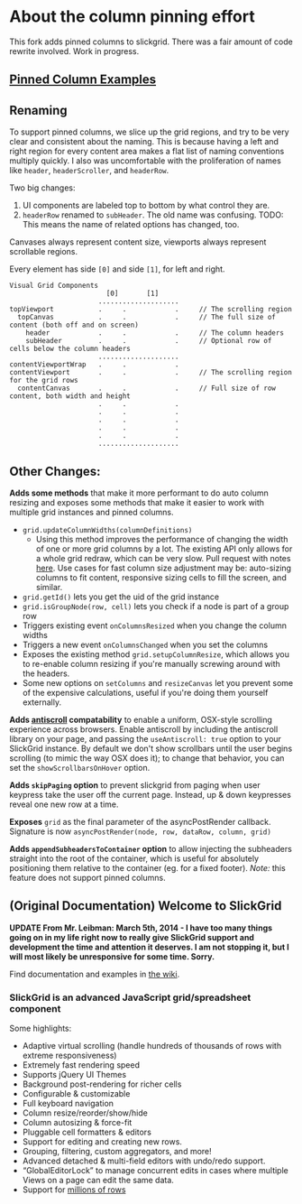 # About the column pinning effort

This fork adds pinned columns to slickgrid. There was a fair amount of code rewrite involved. Work in progress.

## [Pinned Column Examples](http://git.simple.gy/SlickGrid/)

## Renaming

To support pinned columns, we slice up the grid regions, and try to be very clear and consistent about the naming.
This is because having a left and right region for every content area makes a flat list of naming conventions multiply quickly.
I also was uncomfortable with the proliferation of names like `header`, `headerScroller`, and `headerRow`.

Two big changes:
1. UI components are labeled top to bottom by what control they are.
2. `headerRow` renamed to `subHeader`. The old name was confusing. TODO: This means the name of related options has changed, too.

Canvases always represent content size, viewports always represent scrollable regions.

Every element has side `[0]` and side `[1]`, for left and right.

```
Visual Grid Components
                        [0]       [1]
                      ....................
topViewport           .     .            .     // The scrolling region
  topCanvas           .     .            .     // The full size of content (both off and on screen)
    header            .     .            .     // The column headers
    subHeader         .     .            .     // Optional row of cells below the column headers
                      ....................
contentViewportWrap   .     .            .
contentViewport       .     .            .     // The scrolling region for the grid rows
  contentCanvas       .     .            .     // Full size of row content, both width and height
                      .     .            .
                      .     .            .
                      .     .            .
                      .     .            .
                      .     .            .
                      ....................
```

## Other Changes:

**Adds some methods** that make it more performant to do auto column resizing and exposes some methods that make it easier to work with multiple grid instances and pinned columns.

* `grid.updateColumnWidths(columnDefinitions)`
  * Using this method improves the performance of changing the width of one or more grid columns by a lot. The existing API only allows for a whole grid redraw, which can be very slow. Pull request with notes [here](https://github.com/mleibman/SlickGrid/pull/897). Use cases for fast column size adjustment may be: auto-sizing columns to fit content, responsive sizing cells to fill the screen, and similar.
* `grid.getId()` lets you get the uid of the grid instance
* `grid.isGroupNode(row, cell)` lets you check if a node is part of a group row
* Triggers existing event `onColumnsResized` when you change the column widths
* Triggers a new event `onColumnsChanged` when you set the columns
* Exposes the existing method `grid.setupColumnResize`, which allows you to re-enable column resizing if you're manually screwing around with the headers.
* Some new options on `setColumns` and `resizeCanvas` let you prevent some of the expensive calculations, useful if you're doing them yourself externally.

**Adds [antiscroll](https://github.com/learnboost/antiscroll) compatability** to enable a uniform, OSX-style scrolling experience across browsers. Enable antiscroll by including the antiscroll library on your page, and passing the `useAntiscroll: true` option to your SlickGrid instance. By default we don't show scrollbars until the user begins scrolling (to mimic the way OSX does it); to change that behavior, you can set the `showScrollbarsOnHover` option.

**Adds `skipPaging` option** to prevent slickgrid from paging when user keypress take the user off the current page. Instead, up & down keypresses reveal one new row at a time.

**Exposes** `grid` as the final parameter of the asyncPostRender callback. Signature is now `asyncPostRender(node, row, dataRow, column, grid)`

**Adds `appendSubheadersToContainer` option** to allow injecting the subheaders straight into the root of the container, which is useful for absolutely positioning them relative to the container (eg. for a fixed footer). *Note:* this feature does not support pinned columns.

## (Original Documentation) Welcome to SlickGrid

**UPDATE From Mr. Leibman:  March 5th, 2014 - I have too many things going on in my life right now to really give SlickGrid support and development the time and attention it deserves.  I am not stopping it, but I will most likely be unresponsive for some time.  Sorry.**

Find documentation and examples in [the wiki](https://github.com/mleibman/SlickGrid/wiki).

### SlickGrid is an advanced JavaScript grid/spreadsheet component

Some highlights:

* Adaptive virtual scrolling (handle hundreds of thousands of rows with extreme responsiveness)
* Extremely fast rendering speed
* Supports jQuery UI Themes
* Background post-rendering for richer cells
* Configurable & customizable
* Full keyboard navigation
* Column resize/reorder/show/hide
* Column autosizing & force-fit
* Pluggable cell formatters & editors
* Support for editing and creating new rows.
* Grouping, filtering, custom aggregators, and more!
* Advanced detached & multi-field editors with undo/redo support.
* “GlobalEditorLock” to manage concurrent edits in cases where multiple Views on a page can edit the same data.
* Support for [millions of rows](http://stackoverflow.com/a/2569488/1269037)
